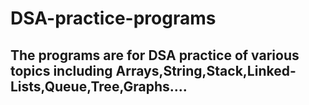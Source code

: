 # DSA-practice-programs

<h2>The programs are for DSA practice of various topics including Arrays,String,Stack,Linked-Lists,Queue,Tree,Graphs....</h2>
